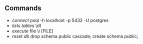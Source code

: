## Commands
  - *connect* psql -h localhost -p 5432 -U postgres
  - *lists tables* \dt
  - *execute* file \i [FILE]
  - *reset db* drop schema public cascade; create schema public;
